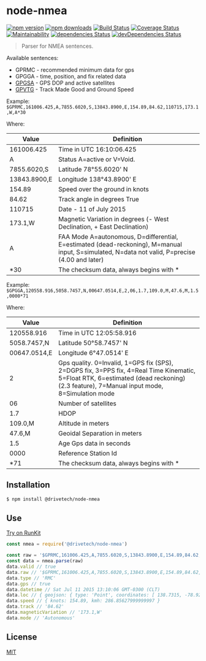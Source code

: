 # node-nmea

[![npm version](https://img.shields.io/npm/v/@drivetech/node-nmea.svg)](https://www.npmjs.com/package/@drivetech/node-nmea)
[![npm downloads](https://img.shields.io/npm/dm/@drivetech/node-nmea.svg)](https://www.npmjs.com/package/@drivetech/node-nmea)
[![Build Status](https://travis-ci.org/Drivetech/node-nmea.svg?branch=master)](https://travis-ci.org/Drivetech/node-nmea)
[![Coverage Status](https://coveralls.io/repos/github/Drivetech/node-nmea/badge.svg?branch=master)](https://coveralls.io/github/Drivetech/node-nmea?branch=master)
[![Maintainability](https://api.codeclimate.com/v1/badges/0dd7acaf25e6b4a6d2e3/maintainability)](https://codeclimate.com/github/Drivetech/node-nmea/maintainability)
[![dependencies Status](https://david-dm.org/drivetech/node-nmea/status.svg)](https://david-dm.org/drivetech/node-nmea)
[![devDependencies Status](https://david-dm.org/drivetech/node-nmea/dev-status.svg)](https://david-dm.org/drivetech/node-nmea?type=dev)

> Parser for NMEA sentences.

Available sentences:
* GPRMC - recommended minimum data for gps
* GPGGA - time, position, and fix related data
* [GPGSA](http://aprs.gids.nl/nmea/#gsa) - GPS DOP and active satellites
* [GPVTG](http://aprs.gids.nl/nmea/#vtg) - Track Made Good and Ground Speed

Example: `$GPRMC,161006.425,A,7855.6020,S,13843.8900,E,154.89,84.62,110715,173.1,W,A*30`

Where:

Value         | Definition
--------------| ----------
161006.425    | Time in UTC 16:10:06.425
A             | Status A=active or V=Void.
7855.6020,S   | Latitude 78°55.6020' N
13843.8900,E  | Longitude 138°43.8900' E
154.89        | Speed over the ground in knots
84.62         | Track angle in degrees True
110715        | Date - 11 of July 2015
173.1,W       | Magnetic Variation in degrees (- West Declination, + East Declination)
A             | FAA Mode A=autonomous, D=differential, E=estimated (dead-reckoning), M=manual input, S=simulated, N=data not valid, P=precise (4.00 and later)
\*30          | The checksum data, always begins with \*

Example: `$GPGGA,120558.916,5058.7457,N,00647.0514,E,2,06,1.7,109.0,M,47.6,M,1.5,0000*71`

Where:

Value         | Definition
--------------| ----------
120558.916    | Time in UTC 12:05:58.916 
5058.7457,N   | Latitude 50°58.7457' N
00647.0514,E  | Longitude 6°47.0514' E
2             | Gps quality. 0=Invalid, 1=GPS fix (SPS), 2=DGPS fix, 3=PPS fix, 4=Real Time Kinematic, 5=Float RTK, 6=estimated (dead reckoning) (2.3 feature), 7=Manual input mode, 8=Simulation mode
06            | Number of satellites
1.7           | HDOP
109.0,M       | Altitude in meters
47.6,M        | Geoidal Separation in meters
1.5           | Age Gps data in seconds
0000          | Reference Station Id
\*71          | The checksum data, always begins with \*


## Installation

```bash
$ npm install @drivetech/node-nmea
```

## Use

[Try on RunKit](https://npm.runkit.com/@drivetech/node-nmea)
```js
const nmea = require('@drivetech/node-nmea')

const raw = '$GPRMC,161006.425,A,7855.6020,S,13843.8900,E,154.89,84.62,110715,173.1,W,A*30'
const data = nmea.parse(raw)
data.valid // true
data.raw // '$GPRMC,161006.425,A,7855.6020,S,13843.8900,E,154.89,84.62,110715,173.1,W,A*30'
data.type // 'RMC'
data.gps // true
data.datetime // Sat Jul 11 2015 13:10:06 GMT-0300 (CLT)
data.loc // { geojson: { type: 'Point', coordinates: [ 138.7315, -78.9267 ] }, dmm: { latitude: '7855.6020,S', longitude: '13843.8900,E' } }
data.speed // { knots: 154.89, kmh: 286.85627999999997 }
data.track // '84.62'
data.magneticVariation // '173.1,W'
data.mode // 'Autonomous'
```

## License

[MIT](https://tldrlegal.com/license/mit-license)
